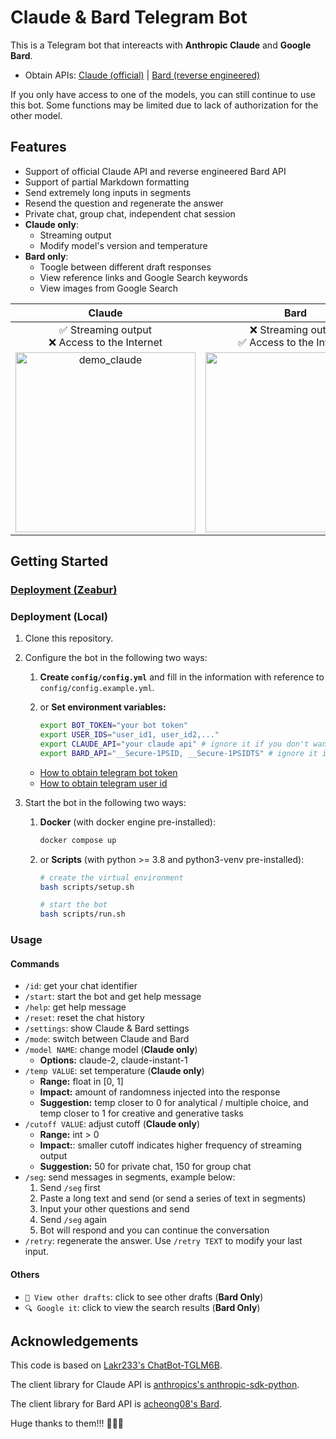 # Claude & Bard Telegram Bot

This is a Telegram bot that intereacts with **Anthropic Claude** and **Google Bard**.

- Obtain APIs: [Claude (official)](https://console.anthropic.com/account/keys) | [Bard (reverse engineered)](https://github.com/acheong08/Bard#authentication)

If you only have access to one of the models, you can still continue to use this bot. Some functions may be limited due to lack of authorization for the other model.

## Features

- Support of official Claude API and reverse engineered Bard API
- Support of partial Markdown formatting
- Send extremely long inputs in segments
- Resend the question and regenerate the answer
- Private chat, group chat, independent chat session
- **Claude only**:
  - Streaming output
  - Modify model's version and temperature
- **Bard only**:
  - Toogle between different draft responses
  - View reference links and Google Search keywords
  - View images from Google Search

|                                                                     Claude                                                                      |                                                             Bard                                                              |
| :---------------------------------------------------------------------------------------------------------------------------------------------: | :---------------------------------------------------------------------------------------------------------------------------: |
|                                                ✅ Streaming output <br> ❌ Access to the Internet                                                 |                                       ❌ Streaming output <br> ✅ Access to the Internet                                        |
| <img src="https://user-images.githubusercontent.com/41275670/234178910-422cc3cd-b1bf-4c06-bc51-7c75c0b71b35.gif" alt="demo_claude" width="288"> | <img src="https://user-images.githubusercontent.com/41275670/234179231-ed955dec-a75c-432f-9ec1-44c419998ffd.gif" width="288"> |

## Getting Started

### [Deployment (Zeabur)](https://github.com/ciuzaak/Claude-Telegram-Bot/issues/10#issue-1717101083)

### Deployment (Local)

1. Clone this repository.

2. Configure the bot in the following two ways:
   1. **Create `config/config.yml`** and fill in the information with reference to `config/config.example.yml`.
   2. or **Set environment variables:**

      ```bash
      export BOT_TOKEN="your bot token"
      export USER_IDS="user_id1, user_id2,..."
      export CLAUDE_API="your claude api" # ignore it if you don't want to use claude
      export BARD_API="__Secure-1PSID, __Secure-1PSIDTS" # ignore it if you don't want to use bard
      ```

    - [How to obtain telegram bot token](https://core.telegram.org/bots/tutorial#obtain-your-bot-token)
    - [How to obtain telegram user id](https://bigone.zendesk.com/hc/en-us/articles/360008014894-How-to-get-the-Telegram-user-ID-)

3. Start the bot in the following two ways:
    1. **Docker** (with docker engine pre-installed):

        ```bash
        docker compose up
        ```

    2. or **Scripts** (with python >= 3.8 and python3-venv pre-installed):

        ```bash
        # create the virtual environment
        bash scripts/setup.sh

        # start the bot
        bash scripts/run.sh
        ```

### Usage

#### Commands

- `/id`: get your chat identifier
- `/start`: start the bot and get help message
- `/help`: get help message
- `/reset`: reset the chat history
- `/settings`: show Claude & Bard settings
- `/mode`: switch between Claude and Bard
- `/model NAME`: change model (**Claude only**)
  - **Options:**
            claude-2,
            claude-instant-1
- `/temp VALUE`: set temperature (**Claude only**)
  - **Range:** float in [0, 1]
  - **Impact:** amount of randomness injected into the response
  - **Suggestion:** temp closer to 0 for analytical / multiple choice, and temp closer to 1 for creative and generative tasks
- `/cutoff VALUE`: adjust cutoff (**Claude only**)
  - **Range:** int > 0
  - **Impact:**: smaller cutoff indicates higher frequency of streaming output
  - **Suggestion:** 50 for private chat, 150 for group chat
- `/seg`: send messages in segments, example below:
    1. Send `/seg` first
    2. Paste a long text and send (or send a series of text in segments)
    3. Input your other questions and send
    4. Send `/seg` again
    5. Bot will respond and you can continue the conversation
- `/retry`: regenerate the answer. Use `/retry TEXT` to modify your last input.

#### Others

- `📝 View other drafts`: click to see other drafts (**Bard Only**)
- `🔍 Google it`: click to view the search results (**Bard Only**)

## Acknowledgements

This code is based on [Lakr233's ChatBot-TGLM6B](https://github.com/Lakr233/ChatBot-TGLM6B).

The client library for Claude API is [anthropics's anthropic-sdk-python](https://github.com/anthropics/anthropic-sdk-python).

The client library for Bard API is [acheong08's Bard](https://github.com/acheong08/Bard).

Huge thanks to them!!! 🥰🥰🥰
